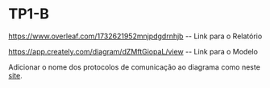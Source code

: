 # TP1-B

https://www.overleaf.com/1732621952mnjpdgdrnhjb  -- Link para o Relatório

https://app.creately.com/diagram/dZMftGiopaL/view  -- Link para o Modelo

Adicionar o nome dos protocolos de comunicação ao diagrama como neste [site](https://en.wikipedia.org/wiki/File:Operational_Threat_Model_PDF.jpg).
